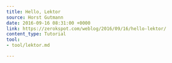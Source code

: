 ```yaml
---
title: Hello, Lektor
source: Horst Gutmann
date: 2016-09-16 08:31:00 +0000
link: https://zerokspot.com/weblog/2016/09/16/hello-lektor/
content_type: Tutorial
tool:
- tool/lektor.md

---
```

